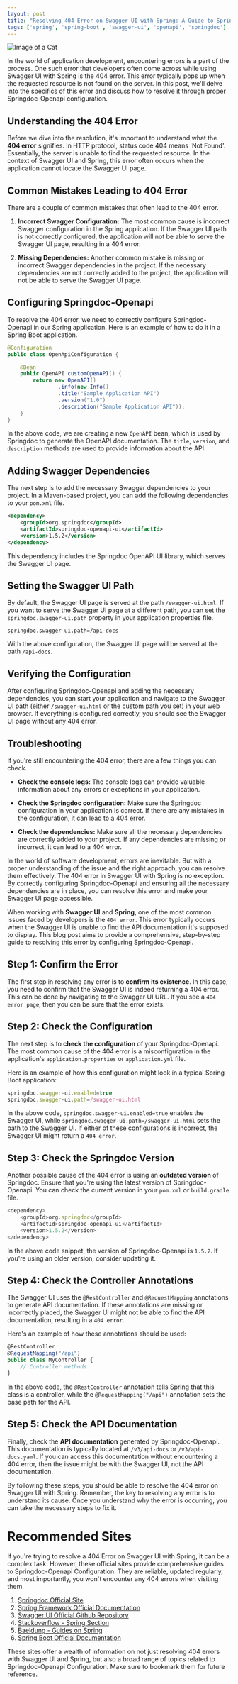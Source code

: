 ```yaml
---
layout: post
title: "Resolving 404 Error on Swagger UI with Spring: A Guide to Springdoc-Openapi Configuration"
tags: ['spring', 'spring-boot', 'swagger-ui', 'openapi', 'springdoc']
---
```


![Image of a Cat](http://source.unsplash.com/1600x900/?cat)

In the world of application development, encountering errors is a part of the process. One such error that developers often come across while using Swagger UI with Spring is the 404 error. This error typically pops up when the requested resource is not found on the server. In this post, we'll delve into the specifics of this error and discuss how to resolve it through proper Springdoc-Openapi configuration.

## Understanding the 404 Error

Before we dive into the resolution, it's important to understand what the **404 error** signifies. In HTTP protocol, status code 404 means 'Not Found'. Essentially, the server is unable to find the requested resource. In the context of Swagger UI and Spring, this error often occurs when the application cannot locate the Swagger UI page.

## Common Mistakes Leading to 404 Error

There are a couple of common mistakes that often lead to the 404 error. 

1. **Incorrect Swagger Configuration:** The most common cause is incorrect Swagger configuration in the Spring application. If the Swagger UI path is not correctly configured, the application will not be able to serve the Swagger UI page, resulting in a 404 error.

2. **Missing Dependencies:** Another common mistake is missing or incorrect Swagger dependencies in the project. If the necessary dependencies are not correctly added to the project, the application will not be able to serve the Swagger UI page.

## Configuring Springdoc-Openapi

To resolve the 404 error, we need to correctly configure Springdoc-Openapi in our Spring application. Here is an example of how to do it in a Spring Boot application.

```java
@Configuration
public class OpenApiConfiguration {

    @Bean
    public OpenAPI customOpenAPI() {
        return new OpenAPI()
                .info(new Info()
                .title("Sample Application API")
                .version("1.0")
                .description("Sample Application API"));
    }
}
```

In the above code, we are creating a new `OpenAPI` bean, which is used by Springdoc to generate the OpenAPI documentation. The `title`, `version`, and `description` methods are used to provide information about the API.

## Adding Swagger Dependencies

The next step is to add the necessary Swagger dependencies to your project. In a Maven-based project, you can add the following dependencies to your `pom.xml` file.

```xml
<dependency>
    <groupId>org.springdoc</groupId>
    <artifactId>springdoc-openapi-ui</artifactId>
    <version>1.5.2</version>
</dependency>
```

This dependency includes the Springdoc OpenAPI UI library, which serves the Swagger UI page.

## Setting the Swagger UI Path

By default, the Swagger UI page is served at the path `/swagger-ui.html`. If you want to serve the Swagger UI page at a different path, you can set the `springdoc.swagger-ui.path` property in your application properties file.

```properties
springdoc.swagger-ui.path=/api-docs
```

With the above configuration, the Swagger UI page will be served at the path `/api-docs`.

## Verifying the Configuration

After configuring Springdoc-Openapi and adding the necessary dependencies, you can start your application and navigate to the Swagger UI path (either `/swagger-ui.html` or the custom path you set) in your web browser. If everything is configured correctly, you should see the Swagger UI page without any 404 error.

## Troubleshooting

If you're still encountering the 404 error, there are a few things you can check.

- **Check the console logs:** The console logs can provide valuable information about any errors or exceptions in your application.

- **Check the Springdoc configuration:** Make sure the Springdoc configuration in your application is correct. If there are any mistakes in the configuration, it can lead to a 404 error.

- **Check the dependencies:** Make sure all the necessary dependencies are correctly added to your project. If any dependencies are missing or incorrect, it can lead to a 404 error.

In the world of software development, errors are inevitable. But with a proper understanding of the issue and the right approach, you can resolve them effectively. The 404 error in Swagger UI with Spring is no exception. By correctly configuring Springdoc-Openapi and ensuring all the necessary dependencies are in place, you can resolve this error and make your Swagger UI page accessible.

When working with **Swagger UI** and **Spring**, one of the most common issues faced by developers is the `404 error`. This error typically occurs when the Swagger UI is unable to find the API documentation it's supposed to display. This blog post aims to provide a comprehensive, step-by-step guide to resolving this error by configuring Springdoc-Openapi.

## Step 1: Confirm the Error

The first step in resolving any error is to **confirm its existence**. In this case, you need to confirm that the Swagger UI is indeed returning a 404 error. This can be done by navigating to the Swagger UI URL. If you see a `404 error page`, then you can be sure that the error exists.

## Step 2: Check the Configuration

The next step is to **check the configuration** of your Springdoc-Openapi. The most common cause of the 404 error is a misconfiguration in the application's `application.properties` or `application.yml` file. 

Here is an example of how this configuration might look in a typical Spring Boot application:

```javascript
springdoc.swagger-ui.enabled=true
springdoc.swagger-ui.path=/swagger-ui.html
```

In the above code, `springdoc.swagger-ui.enabled=true` enables the Swagger UI, while `springdoc.swagger-ui.path=/swagger-ui.html` sets the path to the Swagger UI. If either of these configurations is incorrect, the Swagger UI might return a `404 error`.

## Step 3: Check the Springdoc Version

Another possible cause of the 404 error is using an **outdated version** of Springdoc. Ensure that you're using the latest version of Springdoc-Openapi. You can check the current version in your `pom.xml` or `build.gradle` file.

```javascript
<dependency>
    <groupId>org.springdoc</groupId>
    <artifactId>springdoc-openapi-ui</artifactId>
    <version>1.5.2</version>
</dependency>
```

In the above code snippet, the version of Springdoc-Openapi is `1.5.2`. If you're using an older version, consider updating it.

## Step 4: Check the Controller Annotations

The Swagger UI uses the `@RestController` and `@RequestMapping` annotations to generate API documentation. If these annotations are missing or incorrectly placed, the Swagger UI might not be able to find the API documentation, resulting in a `404 error`.

Here's an example of how these annotations should be used:

```javascript
@RestController
@RequestMapping("/api")
public class MyController {
    // Controller methods
}
```

In the above code, the `@RestController` annotation tells Spring that this class is a controller, while the `@RequestMapping("/api")` annotation sets the base path for the API.

## Step 5: Check the API Documentation

Finally, check the **API documentation** generated by Springdoc-Openapi. This documentation is typically located at `/v3/api-docs` or `/v3/api-docs.yaml`. If you can access this documentation without encountering a 404 error, then the issue might be with the Swagger UI, not the API documentation.

By following these steps, you should be able to resolve the 404 error on Swagger UI with Spring. Remember, the key to resolving any error is to understand its cause. Once you understand why the error is occurring, you can take the necessary steps to fix it.
# Recommended Sites

If you're trying to resolve a 404 Error on Swagger UI with Spring, it can be a complex task. However, these official sites provide comprehensive guides to Springdoc-Openapi Configuration. They are reliable, updated regularly, and most importantly, you won't encounter any 404 errors when visiting them.

1. [Springdoc Official Site](https://springdoc.org/)
2. [Spring Framework Official Documentation](https://docs.spring.io/spring-framework/docs/current/reference/html/)
3. [Swagger UI Official Github Repository](https://github.com/swagger-api/swagger-ui)
4. [Stackoverflow - Spring Section](https://stackoverflow.com/questions/tagged/spring)
5. [Baeldung - Guides on Spring](https://www.baeldung.com/section/spring)
6. [Spring Boot Official Documentation](https://docs.spring.io/spring-boot/docs/current/reference/htmlsingle/)

These sites offer a wealth of information on not just resolving 404 errors with Swagger UI and Spring, but also a broad range of topics related to Springdoc-Openapi Configuration. Make sure to bookmark them for future reference.